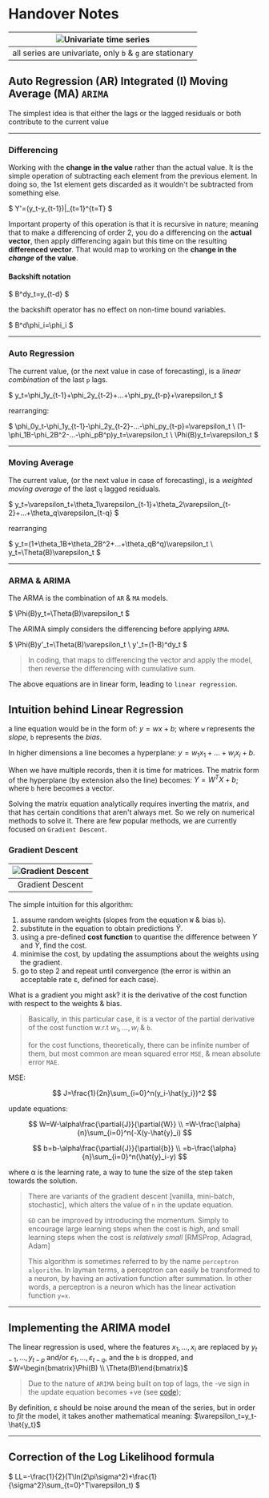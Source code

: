 # Handover Notes

| ![Univariate time series](https://otexts.com/fpp3/fpp_files/figure-html/stationary-1.png) |
| :---------------------------------------------------------------------------------------: |
|                 all series are univariate, only `b` & `g` are stationary                  |

## Auto Regression (AR) Integrated (I) Moving Average (MA) `ARIMA`

The simplest idea is that either the lags or the lagged residuals or both contribute to the current value

---

### Differencing

Working with the **change in the value** rather than the actual value. It is the simple operation of subtracting each element from the previous element. In doing so, the 1st element gets discarded as it wouldn't be subtracted from something else.

$
Y'=(y_t-y_{t-1})|_{t=1}^{t=T}
$

Important property of this operation is that it is recursive in nature; meaning that to make a differencing of order 2, you do a differencing on the **actual vector**, then apply differencing again but this time on the resulting **differenced vector**. That would map to working on the **change in the _change_ of the value**.

#### Backshift notation

$
B^dy_t=y_{t-d}
$

the backshift operator has no effect on non-time bound variables.

$
B^d\phi_i=\phi_i
$

---

### Auto Regression

The current value, (or the next value in case of forecasting), is a _linear combination_ of the last `p` lags.

$
y_t=\phi_1y_{t-1}+\phi_2y_{t-2}+...+\phi_py_{t-p}+\varepsilon_t
$

rearranging:

$
\phi_0y_t-\phi_1y_{t-1}-\phi_2y_{t-2}-...-\phi_py_{t-p}=\varepsilon_t
\\
(1-\phi_1B-\phi_2B^2-...-\phi_pB^p)y_t=\varepsilon_t
\\
\Phi(B)y_t=\varepsilon_t
$

---

### Moving Average

The current value, (or the next value in case of forecasting), is a _weighted moving average_ of the last `q` lagged residuals.

$
y_t=\varepsilon_t+\theta_1\varepsilon_{t-1}+\theta_2\varepsilon_{t-2}+...+\theta_q\varepsilon_{t-q}
$

rearranging

$
y_t=(1+\theta_1B+\theta_2B^2+...+\theta_qB^q)\varepsilon_t
\\
y_t=\Theta(B)\varepsilon_t
$

---

### ARMA & ARIMA

The ARMA is the combination of `AR` & `MA` models.

$
\Phi(B)y_t=\Theta(B)\varepsilon_t
$

The ARIMA simply considers the differencing before applying `ARMA`.

$
\Phi(B)y'_t=\Theta(B)\varepsilon_t
\\
y'_t=(1-B)^dy_t
$

> In coding, that maps to differencing the vector and apply the model, then reverse the differencing with cumulative sum.

The above equations are in linear form, leading to `linear regression`.

## Intuition behind Linear Regression

a line equation would be in the form of: $y=wx+b$; where `w` represents the _slope_, `b` represents the _bias_.

In higher dimensions a line becomes a hyperplane: $y=w_1x_1+...+w_ix_i+b$.

When we have multiple records, then it is time for matrices. The matrix form of the hyperplane (by extension also the line) becomes: $Y=W^TX+b$; where `b` here becomes a vector.

Solving the matrix equation analytically requires inverting the matrix, and that has certain conditions that aren't always met. So we rely on numerical methods to solve it. There are few popular methods, we are currently focused on `Gradient Descent`.

### Gradient Descent

| ![Gradient Descent](https://miro.medium.com/max/600/1*iNPHcCxIvcm7RwkRaMTx1g.jpeg) |
| :--------------------------------------------------------------------------------: |
|                                  Gradient Descent                                  |

The simple intuition for this algorithm:

1. assume random weights (slopes from the equation `W` & bias `b`).
2. substitute in the equation to obtain predictions $\hat{Y}$.
3. using a pre-defined **cost function** to quantise the difference between $Y$ and $\hat{Y}$, find the cost.
4. minimise the cost, by updating the assumptions about the weights using the gradient.
5. go to step 2 and repeat until convergence (the error is within an acceptable rate &epsilon;, defined for each case).

What is a gradient you might ask? it is the derivative of the cost function with respect to the weights & bias.

> Basically, in this particular case, it is a vector of the partial derivative of the cost function w.r.t $w_1,...,w_i$ & `b`.
>
> for the cost functions, theoretically, there can be infinite number of them, but most common are mean squared error `MSE`, & mean absolute error `MAE`.

MSE:

$$
J=\frac{1}{2n}\sum_{i=0}^n(y_i-\hat{y_i})^2
$$

update equations:

$$
W=W-\alpha\frac{\partial{J}}{\partial{W}}
\\
=W-\frac{\alpha}{n}\sum_{i=0}^n(-X(y-\hat{y}_i)
$$

$$
b=b-\alpha\frac{\partial{J}}{\partial{b}}
\\
=b-\frac{\alpha}{n}\sum_{i=0}^n(\hat{y}_i-y)
$$

where &alpha; is the learning rate, a way to tune the size of the step taken towards the solution.

> There are variants of the gradient descent \[vanilla, mini-batch, stochastic\], which alters the value of `n` in the update equation.
>
> `GD` can be improved by introducing the momentum. Simply to encourage large learning steps when the cost is _high_, and small learning steps when the cost is _relatively small_ \[RMSProp, Adagrad, Adam\]
>
> This algorithm is sometimes referred to by the name `perceptron algorithm`. In layman terms, a perceptron can easily be transformed to a neuron, by having an activation function after summation. In other words, a perceptron is a neuron which has the linear activation function `y=x`.

---

## Implementing the ARIMA model

The linear regression is used, where the features $x_1,...,x_i$ are replaced by $y_{t-1},...,y_{t-p}$ and/or $\varepsilon_1,...,\varepsilon_{t-q}$, and the `b` is dropped, and $W=\begin{bmatrix}\Phi(B) \\ \Theta(B)\end{bmatrix}$

> Due to the nature of `ARIMA` being built on top of lags, the -ve sign in the update equation becomes +ve (see [code]("./../Code/pureJS/arima.js#L22"));

By definition, &epsilon; should be noise around the mean of the series, but in order to _fit_ the model, it takes another mathematical meaning: $\varepsilon_t=y_t-\hat{y_t}$

---

## Correction of the Log Likelihood formula

<!-- $\sigma^2=\frac{1}{T}\sum_i^T\varepsilon_i^2$ -->

$
LL=-\frac{1}{2}(T\ln(2\pi\sigma^2)+\frac{1}{\sigma^2}\sum_{t=0}^T\varepsilon_t)
$
